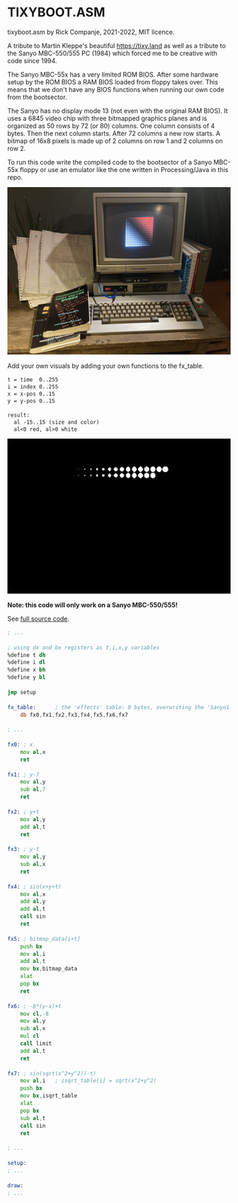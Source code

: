 # TIXYBOOT.ASM 
tixyboot.asm by Rick Companje, 2021-2022, MIT licence.

A tribute to Martin Kleppe's beautiful https://tixy.land as well as a tribute to the Sanyo MBC-550/555 PC (1984) which forced me to be creative with code since 1994.

The Sanyo MBC-55x has a very limited ROM BIOS. After some hardware setup by the ROM BIOS a RAM BIOS loaded from floppy takes over. This means that we don't have any BIOS functions when running our own code from the bootsector. 

The Sanyo has no display mode 13 (not even with the original RAM BIOS). It uses a 6845 video chip with three bitmapped graphics planes and is organized as 50 rows by 72 (or 80) columns. One column consists of 4 bytes. Then the next column starts. After 72 columns a new row starts. A bitmap of 16x8 pixels is made up of 2 columns on row 1 and 2 columns on row 2.

To run this code write the compiled code to the bootsector of a Sanyo MBC-55x floppy or use an emulator like the one written in Processing/Java in this repo.

<img src="doc/sanyo-mbc-555-tixy.jpg" width="600">

Add your own visuals by adding your own functions to the fx_table.

```
t = time  0..255
i = index 0..255
x = x-pos 0..15
y = y-pos 0..15

result: 
  al -15..15 (size and color)
  al<0 red, al>0 white
```

<img src="doc/screengrab.gif">

**Note: this code will only work on a Sanyo MBC-550/555!**

See <a href="https://github.com/companje/Sanyo-MBC-550-555-experiments/blob/main/tixyboot.asm/tixyboot.asm">full source code</a>.

```asm
; ...

; using dx and bx registers as t,i,x,y variables
%define t dh
%define i dl
%define x bh
%define y bl

jmp setup

fx_table:      ; the 'effects' table: 8 bytes, overwriting the 'Sanyo1.2' tag
    db fx0,fx1,fx2,fx3,fx4,fx5,fx6,fx7 

; ...

fx0: ; x
    mov al,x
    ret

fx1: ; y-7
    mov al,y
    sub al,7
    ret

fx2: ; y+t
    mov al,y
    add al,t
    ret

fx3: ; y-t
    mov al,y
    sub al,x
    ret

fx4: ; sin(x+y+t)
    mov al,x
    add al,y
    add al,t
    call sin
    ret

fx5: ; bitmap_data[i+t]
    push bx
    mov al,i
    add al,t
    mov bx,bitmap_data
    xlat
    pop bx
    ret

fx6: ; -8*(y-x)+t
    mov cl,-8
    mov al,y
    sub al,x
    mul cl
    call limit
    add al,t
    ret

fx7: ; sin(sqrt(x^2+y^2))-t)
    mov al,i   ; isqrt_table[i] = sqrt(x^2+y^2)
    push bx
    mov bx,isqrt_table
    xlat
    pop bx
    sub al,t
    call sin
    ret

; ...

setup:
; ...

draw:
; ...

